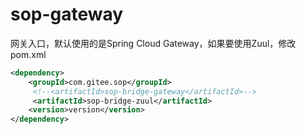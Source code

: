 # sop-gateway

网关入口，默认使用的是Spring Cloud Gateway，如果要使用Zuul，修改pom.xml

```xml
<dependency>
    <groupId>com.gitee.sop</groupId>
     <!--<artifactId>sop-bridge-gateway</artifactId>-->
     <artifactId>sop-bridge-zuul</artifactId>
    <version>version</version>
</dependency>
```